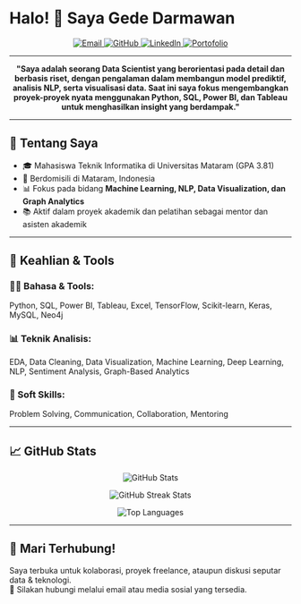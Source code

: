 # Halo! 👋 Saya Gede Darmawan

<p align="center">
  <a href="mailto:darma1.cyb@gmail.com">
    <img src="https://img.shields.io/badge/Email-c14438?style=for-the-badge&logo=gmail&logoColor=white" alt="Email">
  </a>
  <a href="https://github.com/Cyberius8">
    <img src="https://img.shields.io/badge/GitHub-333333?style=for-the-badge&logo=github&logoColor=white" alt="GitHub">
  </a>
  <a href="https://www.linkedin.com/in/darma1">
    <img src="https://img.shields.io/badge/LinkedIn-0077B5?style=for-the-badge&logo=linkedin&logoColor=white" alt="LinkedIn">
  </a>
  <a href="https://www.datascienceportfol.io/darma1cyb">
    <img src="https://img.shields.io/badge/Portofolio-00C4CC?style=for-the-badge&logo=internet-explorer&logoColor=white" alt="Portofolio">
  </a>
</p>

---

<p align="center">
  <strong>"Saya adalah seorang Data Scientist yang berorientasi pada detail dan berbasis riset, dengan pengalaman dalam membangun model prediktif, analisis NLP, serta visualisasi data. Saat ini saya fokus mengembangkan proyek-proyek nyata menggunakan Python, SQL, Power BI, dan Tableau untuk menghasilkan insight yang berdampak."</strong>
</p>

---

## 🧠 Tentang Saya
- 🎓 Mahasiswa Teknik Informatika di Universitas Mataram (GPA 3.81)
- 📍 Berdomisili di Mataram, Indonesia
- 📊 Fokus pada bidang **Machine Learning, NLP, Data Visualization, dan Graph Analytics**
- 📚 Aktif dalam proyek akademik dan pelatihan sebagai mentor dan asisten akademik

---

## 🔧 Keahlian & Tools

### 👨‍💻 Bahasa & Tools:
Python, SQL, Power BI, Tableau, Excel, TensorFlow, Scikit-learn, Keras, MySQL, Neo4j

### 📊 Teknik Analisis:
EDA, Data Cleaning, Data Visualization, Machine Learning, Deep Learning, NLP, Sentiment Analysis, Graph-Based Analytics

### 🧠 Soft Skills:
Problem Solving, Communication, Collaboration, Mentoring

---

## 📈 GitHub Stats

<p align="center">
  <img src="https://github-readme-stats.vercel.app/api?username=Cyberius8&show_icons=true&locale=en" alt="GitHub Stats">
</p>

<p align="center">
  <img src="https://github-readme-streak-stats.herokuapp.com/?user=Cyberius8&theme=radical" alt="GitHub Streak Stats">
</p>

<p align="center">
  <img src="https://github-readme-stats.vercel.app/api/top-langs/?username=Cyberius8&layout=compact&theme=radical&langs_count=10" alt="Top Languages">
</p>

---

## 🤝 Mari Terhubung!
Saya terbuka untuk kolaborasi, proyek freelance, ataupun diskusi seputar data & teknologi.  
📩 Silakan hubungi melalui email atau media sosial yang tersedia.

